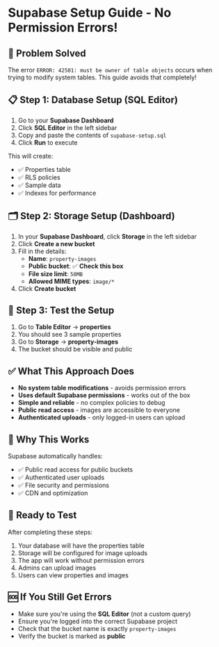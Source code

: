 # Supabase Setup Guide - No Permission Errors!

## 🚫 **Problem Solved**
The error `ERROR: 42501: must be owner of table objects` occurs when trying to modify system tables. This guide avoids that completely!

## 📋 **Step 1: Database Setup (SQL Editor)**

1. Go to your **Supabase Dashboard**
2. Click **SQL Editor** in the left sidebar
3. Copy and paste the contents of `supabase-setup.sql`
4. Click **Run** to execute

This will create:
- ✅ Properties table
- ✅ RLS policies
- ✅ Sample data
- ✅ Indexes for performance

## 🗂️ **Step 2: Storage Setup (Dashboard)**

1. In your **Supabase Dashboard**, click **Storage** in the left sidebar
2. Click **Create a new bucket**
3. Fill in the details:
   - **Name**: `property-images`
   - **Public bucket**: ✅ **Check this box**
   - **File size limit**: `50MB`
   - **Allowed MIME types**: `image/*`
4. Click **Create bucket**

## 🔐 **Step 3: Test the Setup**

1. Go to **Table Editor** → **properties**
2. You should see 3 sample properties
3. Go to **Storage** → **property-images**
4. The bucket should be visible and public

## ✅ **What This Approach Does**

- **No system table modifications** - avoids permission errors
- **Uses default Supabase permissions** - works out of the box
- **Simple and reliable** - no complex policies to debug
- **Public read access** - images are accessible to everyone
- **Authenticated uploads** - only logged-in users can upload

## 🎯 **Why This Works**

Supabase automatically handles:
- ✅ Public read access for public buckets
- ✅ Authenticated user uploads
- ✅ File security and permissions
- ✅ CDN and optimization

## 🚀 **Ready to Test**

After completing these steps:
1. Your database will have the properties table
2. Storage will be configured for image uploads
3. The app will work without permission errors
4. Admins can upload images
5. Users can view properties and images

## 🆘 **If You Still Get Errors**

- Make sure you're using the **SQL Editor** (not a custom query)
- Ensure you're logged into the correct Supabase project
- Check that the bucket name is exactly `property-images`
- Verify the bucket is marked as **public**
